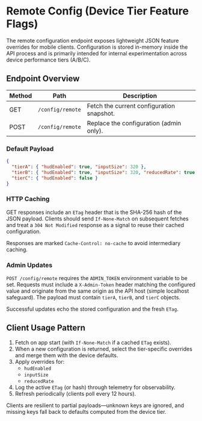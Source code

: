 # Remote Config (Device Tier Feature Flags)

The remote configuration endpoint exposes lightweight JSON feature overrides for
mobile clients. Configuration is stored in-memory inside the API process and is
primarily intended for internal experimentation across device performance tiers
(A/B/C).

## Endpoint Overview

| Method | Path              | Description                               |
| ------ | ----------------- | ----------------------------------------- |
| GET    | `/config/remote`  | Fetch the current configuration snapshot. |
| POST   | `/config/remote`  | Replace the configuration (admin only).   |

### Default Payload

```json
{
  "tierA": { "hudEnabled": true, "inputSize": 320 },
  "tierB": { "hudEnabled": true, "inputSize": 320, "reducedRate": true },
  "tierC": { "hudEnabled": false }
}
```

### HTTP Caching

GET responses include an `ETag` header that is the SHA-256 hash of the JSON
payload. Clients should send `If-None-Match` on subsequent fetches and treat a
`304 Not Modified` response as a signal to reuse their cached configuration.

Responses are marked `Cache-Control: no-cache` to avoid intermediary caching.

### Admin Updates

`POST /config/remote` requires the `ADMIN_TOKEN` environment variable to be set.
Requests must include a `X-Admin-Token` header matching the configured value and
originate from the same origin as the API host (simple localhost safeguard).
The payload must contain `tierA`, `tierB`, and `tierC` objects.

Successful updates echo the stored configuration and the fresh `ETag`.

## Client Usage Pattern

1. Fetch on app start (with `If-None-Match` if a cached `ETag` exists).
2. When a new configuration is returned, select the tier-specific overrides and
   merge them with the device defaults.
3. Apply overrides for:
   - `hudEnabled`
   - `inputSize`
   - `reducedRate`
4. Log the active `ETag` (or hash) through telemetry for observability.
5. Refresh periodically (clients poll every 12 hours).

Clients are resilient to partial payloads—unknown keys are ignored, and missing
keys fall back to defaults computed from the device tier.
